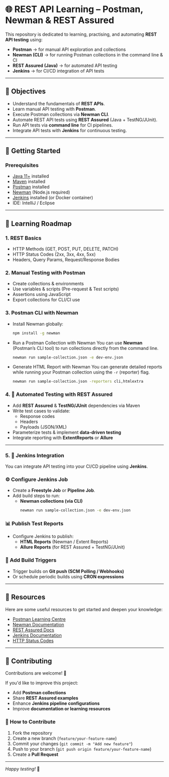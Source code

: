 # 🌐 REST API Learning – Postman, Newman & REST Assured

This repository is dedicated to learning, practising, and automating **REST API testing** using:
- **Postman** → for manual API exploration and collections
- **Newman (CLI)** → for running Postman collections in the command line & CI
- **REST Assured (Java)** → for automated API testing
- **Jenkins** → for CI/CD integration of API tests

---

## 📌 Objectives
- Understand the fundamentals of **REST APIs**.
- Learn manual API testing with **Postman**.
- Execute Postman collections via **Newman CLI**.
- Automate REST API tests using **REST Assured** (Java + TestNG/JUnit).
- Run API tests via **command line** for CI pipelines.
- Integrate API tests with **Jenkins** for continuous testing.

---

## 🚀 Getting Started

### Prerequisites
- [Java 11+](https://adoptopenjdk.net/) installed  
- [Maven](https://maven.apache.org/) installed  
- [Postman](https://www.postman.com/downloads/) installed  
- [Newman](https://www.npmjs.com/package/newman) (Node.js required)  
- [Jenkins](https://www.jenkins.io/download/) installed (or Docker container)  
- IDE: IntelliJ / Eclipse  

---

## 🧪 Learning Roadmap

### 1. REST Basics
- HTTP Methods (GET, POST, PUT, DELETE, PATCH)  
- HTTP Status Codes (2xx, 3xx, 4xx, 5xx)  
- Headers, Query Params, Request/Response Bodies  

### 2. Manual Testing with Postman
- Create collections & environments  
- Use variables & scripts (Pre-request & Test scripts)  
- Assertions using JavaScript  
- Export collections for CLI/CI use  

### 3. Postman CLI with Newman
- Install Newman globally:
  ```bash
  npm install -g newman

- Run a Postman Collection with Newman
  You can use **Newman** (Postman’s CLI tool) to run collections directly from the command line.
  ```bash
  newman run sample-collection.json -e dev-env.json

- Generate HTML Report with Newman
  You can generate detailed reports while running your Postman collection using the `-r` (reporter) flag.  
  ```bash
  newman run sample-collection.json -reporters cli,htmlextra

### 4. 🤖 Automated Testing with REST Assured

- Add **REST Assured** & **TestNG/JUnit** dependencies via Maven  
- Write test cases to validate:
  - Response codes  
  - Headers  
  - Payloads (JSON/XML)  
- Parameterize tests & implement **data-driven testing**  
- Integrate reporting with **ExtentReports** or **Allure**  

---

### 5. 🔄 Jenkins Integration

You can integrate API testing into your CI/CD pipeline using **Jenkins**.

### ⚙️ Configure Jenkins Job
- Create a **Freestyle Job** or **Pipeline Job**.
- Add build steps to run:
  - **Newman collections (via CLI)**  
    ```bash
    newman run sample-collection.json -e dev-env.json

### 📊 Publish Test Reports
- Configure Jenkins to publish:
  - **HTML Reports** (Newman / Extent Reports)  
  - **Allure Reports** (for REST Assured + TestNG/JUnit)  

### 🔔 Add Build Triggers
- Trigger builds on **Git push (SCM Polling / Webhooks)**  
- Or schedule periodic builds using **CRON expressions**  

---

## 📖 Resources

Here are some useful resources to get started and deepen your knowledge:

- [Postman Learning Centre](https://learning.postman.com/)  
- [Newman Documentation](https://github.com/postmanlabs/newman)  
- [REST Assured Docs](https://rest-assured.io/)  
- [Jenkins Documentation](https://www.jenkins.io/doc/)  
- [HTTP Status Codes](https://developer.mozilla.org/en-US/docs/Web/HTTP/Status)

---

## 🤝 Contributing

Contributions are welcome! 🎉  

If you'd like to improve this project:  
- Add **Postman collections**  
- Share **REST Assured examples**  
- Enhance **Jenkins pipeline configurations**  
- Improve **documentation or learning resources**  

### 🔧 How to Contribute
1. Fork the repository  
2. Create a new branch (`feature/your-feature-name`)  
3. Commit your changes (`git commit -m "Add new feature"`)  
4. Push to your branch (`git push origin feature/your-feature-name`)  
5. Create a **Pull Request**

---

*Happy testing!* 🚀


